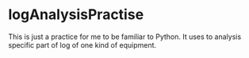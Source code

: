# logAnalysisPractise
This is just a practice for me to be familiar to Python. It uses to analysis specific part of log of one kind of equipment.
